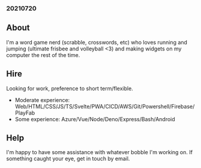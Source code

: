 ### 20210720

## About

I'm a word game nerd (scrabble, crosswords, etc) who loves running and jumping (ultimate frisbee and volleyball <3) and making widgets on my computer the rest of the time. 

## Hire

Looking for work, preference to short term/flexible. 

- Moderate experience: Web/HTML/CSS/JS/TS/Svelte/PWA/CICD/AWS/Git/Powershell/Firebase/PlayFab
- Some experience: Azure/Vue/Node/Deno/Express/Bash/Android

## Help

I'm happy to have some assistance with whatever bobble I'm working on. If something caught your eye, get in touch by email.

